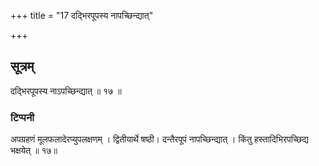 +++
title = "17 दद्भिरपूपस्य नापच्छिन्द्यात्"

+++
## सूत्रम्
दद्भिरपूपस्य नाऽपच्छिन्द्यात् ॥ १७ ॥  
### टिप्पनी
अपग्रहणं मूलफलादेरप्युपलक्षणम् । द्वितीयार्थे षष्ठी। दन्तैरपूपं नापच्छिन्द्यात् । किंतु हस्तादिभिरपच्छिद्य भक्षयेत् ॥ १७॥  
